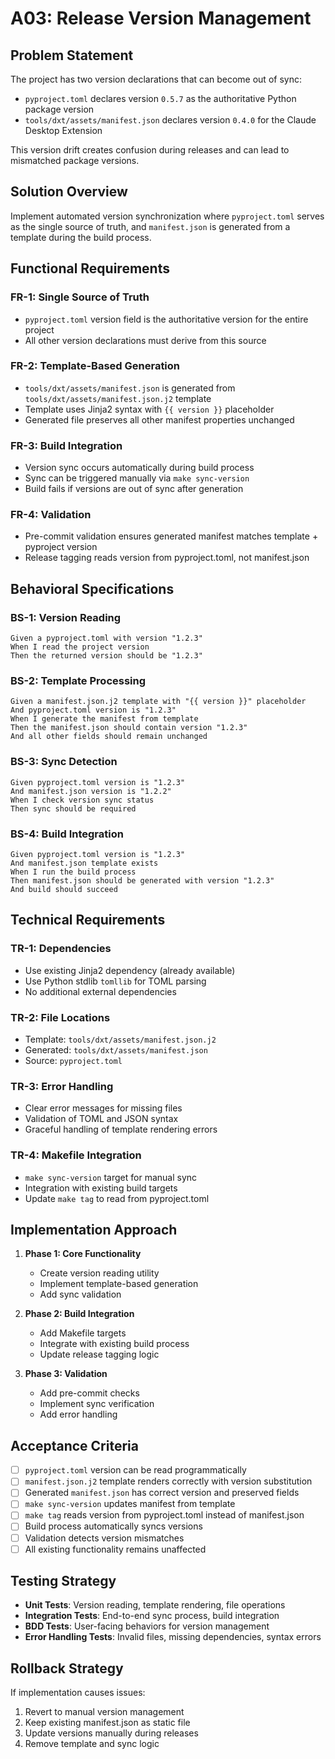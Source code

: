# A03: Release Version Management

## Problem Statement

The project has two version declarations that can become out of sync:
- `pyproject.toml` declares version `0.5.7` as the authoritative Python package version
- `tools/dxt/assets/manifest.json` declares version `0.4.0` for the Claude Desktop Extension

This version drift creates confusion during releases and can lead to mismatched package versions.

## Solution Overview

Implement automated version synchronization where `pyproject.toml` serves as the single source of truth, and `manifest.json` is generated from a template during the build process.

## Functional Requirements

### FR-1: Single Source of Truth
- `pyproject.toml` version field is the authoritative version for the entire project
- All other version declarations must derive from this source

### FR-2: Template-Based Generation
- `tools/dxt/assets/manifest.json` is generated from `tools/dxt/assets/manifest.json.j2` template
- Template uses Jinja2 syntax with `{{ version }}` placeholder
- Generated file preserves all other manifest properties unchanged

### FR-3: Build Integration
- Version sync occurs automatically during build process
- Sync can be triggered manually via `make sync-version`
- Build fails if versions are out of sync after generation

### FR-4: Validation
- Pre-commit validation ensures generated manifest matches template + pyproject version
- Release tagging reads version from pyproject.toml, not manifest.json

## Behavioral Specifications

### BS-1: Version Reading
```gherkin
Given a pyproject.toml with version "1.2.3"
When I read the project version
Then the returned version should be "1.2.3"
```

### BS-2: Template Processing
```gherkin
Given a manifest.json.j2 template with "{{ version }}" placeholder
And pyproject.toml version is "1.2.3"
When I generate the manifest from template
Then the manifest.json should contain version "1.2.3"
And all other fields should remain unchanged
```

### BS-3: Sync Detection
```gherkin
Given pyproject.toml version is "1.2.3"
And manifest.json version is "1.2.2"
When I check version sync status
Then sync should be required
```

### BS-4: Build Integration
```gherkin
Given pyproject.toml version is "1.2.3"
And manifest.json template exists
When I run the build process
Then manifest.json should be generated with version "1.2.3"
And build should succeed
```

## Technical Requirements

### TR-1: Dependencies
- Use existing Jinja2 dependency (already available)
- Use Python stdlib `tomllib` for TOML parsing
- No additional external dependencies

### TR-2: File Locations
- Template: `tools/dxt/assets/manifest.json.j2`
- Generated: `tools/dxt/assets/manifest.json`
- Source: `pyproject.toml`

### TR-3: Error Handling
- Clear error messages for missing files
- Validation of TOML and JSON syntax
- Graceful handling of template rendering errors

### TR-4: Makefile Integration
- `make sync-version` target for manual sync
- Integration with existing build targets
- Update `make tag` to read from pyproject.toml

## Implementation Approach

1. **Phase 1: Core Functionality**
   - Create version reading utility
   - Implement template-based generation
   - Add sync validation

2. **Phase 2: Build Integration** 
   - Add Makefile targets
   - Integrate with existing build process
   - Update release tagging logic

3. **Phase 3: Validation**
   - Add pre-commit checks
   - Implement sync verification
   - Add error handling

## Acceptance Criteria

- [ ] `pyproject.toml` version can be read programmatically
- [ ] `manifest.json.j2` template renders correctly with version substitution
- [ ] Generated `manifest.json` has correct version and preserved fields
- [ ] `make sync-version` updates manifest from template
- [ ] `make tag` reads version from pyproject.toml instead of manifest.json
- [ ] Build process automatically syncs versions
- [ ] Validation detects version mismatches
- [ ] All existing functionality remains unaffected

## Testing Strategy

- **Unit Tests**: Version reading, template rendering, file operations
- **Integration Tests**: End-to-end sync process, build integration
- **BDD Tests**: User-facing behaviors for version management
- **Error Handling Tests**: Invalid files, missing dependencies, syntax errors

## Rollback Strategy

If implementation causes issues:
1. Revert to manual version management
2. Keep existing manifest.json as static file
3. Update versions manually during releases
4. Remove template and sync logic
